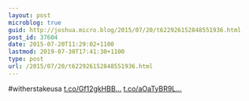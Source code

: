 ```yaml
---
layout: post
microblog: true
guid: http://joshua.micro.blog/2015/07/20/t622926152848551936.html
post_id: 37604
date: 2015-07-20T11:29:02+1100
lastmod: 2019-07-30T17:41:30+1100
type: post
url: /2015/07/20/t622926152848551936.html
---
```

#witherstakeusa [t.co/Gf12gkHBB...](http://t.co/Gf12gkHBB0) [t.co/aOaTyBR9L...](http://t.co/aOaTyBR9L7)
